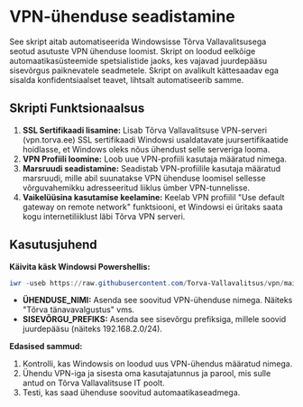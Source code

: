 # VPN-ühenduse seadistamine

See skript aitab automatiseerida Windowsisse Tõrva Vallavalitsusega seotud asutuste VPN ühenduse loomist. Skript on loodud eelkõige automaatikasüsteemide spetsialistide jaoks, kes vajavad juurdepääsu sisevõrgus paiknevatele seadmetele. Skript on avalikult kättesaadav ega sisalda konfidentsiaalset teavet, lihtsalt automatiseerib samme.

## Skripti Funktsionaalsus
1. **SSL Sertifikaadi lisamine:** Lisab Tõrva Vallavalitsuse VPN-serveri (vpn.torva.ee) SSL sertifikaadi Windowsi usaldatavate juursertifikaatide hoidlasse, et Windows oleks nõus ühendust selle serveriga looma.
2. **VPN Profiili loomine:** Loob uue VPN-profiili kasutaja määratud nimega.
3. **Marsruudi seadistamine:** Seadistab VPN-profiilile kasutaja määratud marsruudi, mille abil suunatakse VPN ühenduse loomisel sellesse võrguvahemikku adresseeritud liiklus ümber VPN-tunnelisse.
4. **Vaikelüüsina kasutamise keelamine:** Keelab VPN profiilil "Use default gateway on remote network" funktsiooni, et Windowsi ei üritaks saata kogu internetiliiklust läbi Tõrva VPN serveri.

## Kasutusjuhend

**Käivita käsk Windowsi Powershellis:**

```powershell
iwr -useb https://raw.githubusercontent.com/Torva-Vallavalitsus/vpn/main/vpn.torva.ee.ps1 | iex -connectionName "ÜHENDUSE_NIMI" -destinationPrefix "SISEVÕRGU_PREFIKS"
```

- **ÜHENDUSE_NIMI:** Asenda see soovitud VPN-ühenduse nimega. Näiteks "Tõrva tänavavalgustus" vms.
- **SISEVÕRGU_PREFIKS:** Asenda see sisevõrgu prefiksiga, millele soovid juurdepääsu (näiteks 192.168.2.0/24).

**Edasised sammud:**

1. Kontrolli, kas Windowsis on loodud uus VPN-ühendus määratud nimega.
2. Ühendu VPN-iga ja sisesta oma kasutajatunnus ja parool, mis sulle antud on Tõrva Vallavalitsuse IT poolt.
3. Testi, kas saad ühenduse soovitud automaatikaseadmega.
